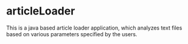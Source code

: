 # articleLoader
This is a java based article loader application, which analyzes text files based on various parameters specified by the users.
